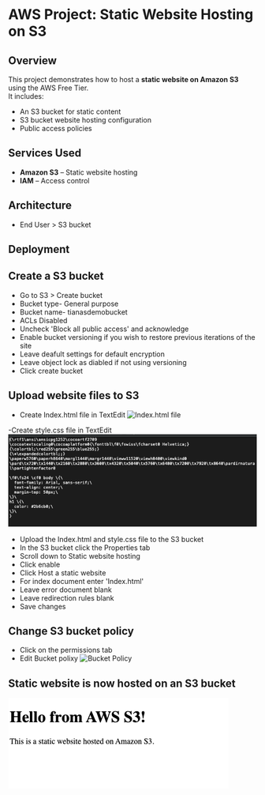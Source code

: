 # AWS Project: Static Website Hosting on S3

## Overview
This project demonstrates how to host a **static website on Amazon S3** using the AWS Free Tier.  
It includes:
- An S3 bucket for static content
- S3 bucket website hosting configuration
- Public access policies

## Services Used
- **Amazon S3** – Static website hosting
- **IAM** – Access control

## Architecture
- End User > S3 bucket

## Deployment 
## Create a S3 bucket
- Go to S3 > Create bucket
- Bucket type- General purpose
- Bucket name- tianasdemobucket
- ACLs Disabled
- Uncheck 'Block all public access' and acknowledge
- Enable bucket versioning if you wish to restore previous iterations of the site
- Leave deafult settings for default encryption
- Leave object lock as diabled if not using versioning
- Click create bucket

## Upload website files to S3
- Create Index.html file in TextEdit
![Index.html file]([https://github.com/Tiana-C/S3-Static-Website/blob/main/Static%20Site%20on%20S3.png](https://github.com/Tiana-C/S3-Static-Website/blob/main/htmldemo.png)])

-Create style.css file in TextEdit
![Final Website](https://github.com/Tiana-C/S3-Static-Website/blob/main/cssdemo.png)

- Upload the Index.html and style.css file to the S3 bucket
- In the S3 bucket click the Properties tab
- Scroll down to Static website hosting
- Click enable
- Click Host a static website
- For index document enter 'Index.html'
- Leave error document blank
- Leave redirection rules blank
- Save changes

## Change S3 bucket policy
- Click on the permissions tab
- Edit Bucket polixy
![Bucket Policy]([https://github.com/Tiana-C/S3-Static-Website/blob/main/Static%20Site%20on%20S3.png](https://github.com/Tiana-C/S3-Static-Website/blob/main/bucketpolicy.png))

## Static website is now hosted on an S3 bucket
![Final Website](https://github.com/Tiana-C/S3-Static-Website/blob/main/Static%20Site%20on%20S3.png)

